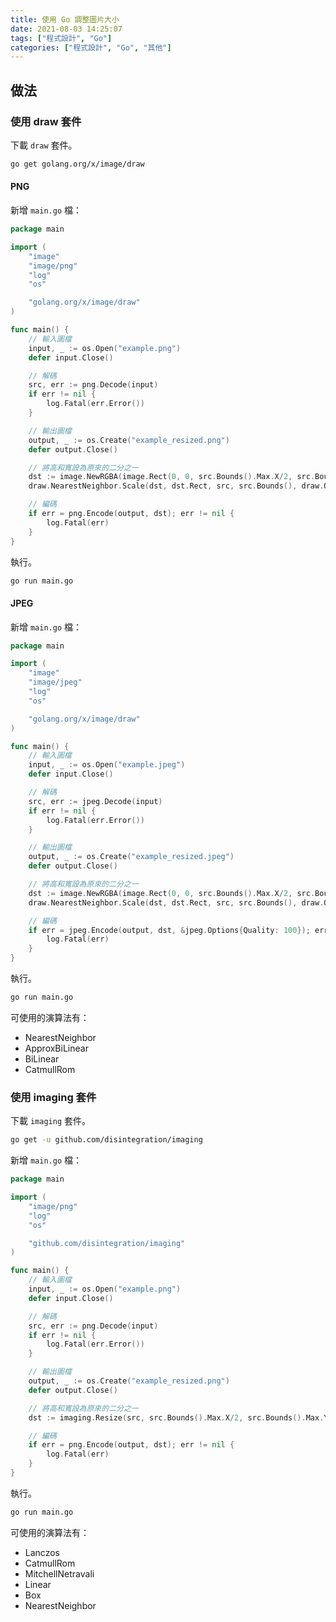 ```yaml
---
title: 使用 Go 調整圖片大小
date: 2021-08-03 14:25:07
tags: ["程式設計", "Go"]
categories: ["程式設計", "Go", "其他"]
---
```


## 做法

### 使用 draw 套件

下載 `draw` 套件。

```bash
go get golang.org/x/image/draw
```

#### PNG

新增 `main.go` 檔：

```go
package main

import (
	"image"
	"image/png"
	"log"
	"os"

	"golang.org/x/image/draw"
)

func main() {
	// 輸入圖檔
	input, _ := os.Open("example.png")
	defer input.Close()

	// 解碼
	src, err := png.Decode(input)
	if err != nil {
		log.Fatal(err.Error())
	}

	// 輸出圖檔
	output, _ := os.Create("example_resized.png")
	defer output.Close()

	// 將高和寬設為原來的二分之一
	dst := image.NewRGBA(image.Rect(0, 0, src.Bounds().Max.X/2, src.Bounds().Max.Y/2))
	draw.NearestNeighbor.Scale(dst, dst.Rect, src, src.Bounds(), draw.Over, nil)

	// 編碼
	if err = png.Encode(output, dst); err != nil {
		log.Fatal(err)
	}
}
```

執行。

```bash
go run main.go
```

#### JPEG

新增 `main.go` 檔：

```go
package main

import (
	"image"
	"image/jpeg"
	"log"
	"os"

	"golang.org/x/image/draw"
)

func main() {
	// 輸入圖檔
	input, _ := os.Open("example.jpeg")
	defer input.Close()

	// 解碼
	src, err := jpeg.Decode(input)
	if err != nil {
		log.Fatal(err.Error())
	}

	// 輸出圖檔
	output, _ := os.Create("example_resized.jpeg")
	defer output.Close()

	// 將高和寬設為原來的二分之一
	dst := image.NewRGBA(image.Rect(0, 0, src.Bounds().Max.X/2, src.Bounds().Max.Y/2))
	draw.NearestNeighbor.Scale(dst, dst.Rect, src, src.Bounds(), draw.Over, nil)

	// 編碼
	if err = jpeg.Encode(output, dst, &jpeg.Options{Quality: 100}); err != nil {
		log.Fatal(err)
	}
}
```

執行。

```bash
go run main.go
```

可使用的演算法有：

- NearestNeighbor
- ApproxBiLinear
- BiLinear
- CatmullRom

### 使用 imaging 套件

下載 `imaging` 套件。

```bash
go get -u github.com/disintegration/imaging
```

新增 `main.go` 檔：

```go
package main

import (
	"image/png"
	"log"
	"os"

	"github.com/disintegration/imaging"
)

func main() {
	// 輸入圖檔
	input, _ := os.Open("example.png")
	defer input.Close()

	// 解碼
	src, err := png.Decode(input)
	if err != nil {
		log.Fatal(err.Error())
	}

	// 輸出圖檔
	output, _ := os.Create("example_resized.png")
	defer output.Close()

	// 將高和寬設為原來的二分之一
	dst := imaging.Resize(src, src.Bounds().Max.X/2, src.Bounds().Max.Y/2, imaging.Lanczos)

	// 編碼
	if err = png.Encode(output, dst); err != nil {
		log.Fatal(err)
	}
}
```

執行。

```bash
go run main.go
```

可使用的演算法有：

- Lanczos
- CatmullRom
- MitchellNetravali
- Linear
- Box
- NearestNeighbor
